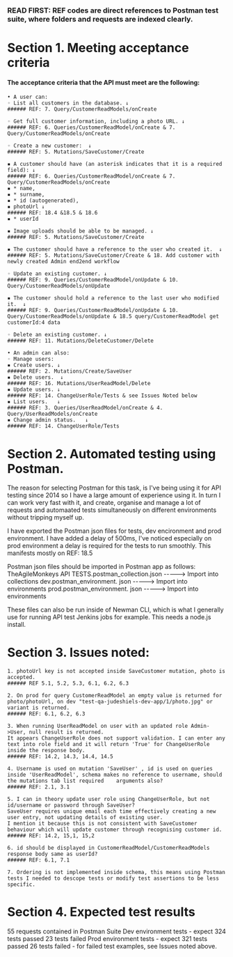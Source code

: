### READ FIRST: REF codes are direct references to Postman test suite, where folders and requests are indexed clearly.

# Section 1. Meeting acceptance criteria

#### The acceptance criteria that the API must meet are the following:

	• A user can:
	◦ List all customers in the database. ↓
	###### REF: 7. Query/CustomerReadModels/onCreate

	◦ Get full customer information, including a photo URL. ↓
	###### REF: 6. Queries/CustomerReadModel/onCreate & 7. Query/CustomerReadModels/onCreate 

	◦ Create a new customer:  ↓
	###### REF: 5. Mutations/SaveCustomer/Create

	▪ A customer should have (an asterisk indicates that it is a required field): ↓
	###### REF: 6. Queries/CustomerReadModel/onCreate & 7. Query/CustomerReadModels/onCreate 
	▪ * name,
	▪ * surname,
	▪ * id (autogenerated),
	▪ photoUrl ↓
	###### REF: 18.4 &18.5 & 18.6
	▪ * userId
  
	▪ Image uploads should be able to be managed. ↓
	###### REF: 5. Mutations/SaveCustomer/Create

	▪ The customer should have a reference to the user who created it.  ↓
	###### REF: 5. Mutations/SaveCustomer/Create & 18. Add customer with newly created Admin end2end workflow

	◦ Update an existing customer. ↓
	###### REF: 9. Queries/CustomerReadModel/onUpdate & 10. Query/CustomerReadModels/onUpdate

	▪ The customer should hold a reference to the last user who modified it.  ↓
	###### REF: 9. Queries/CustomerReadModel/onUpdate & 10. Query/CustomerReadModels/onUpdate & 18.5 query/CustomerReadModel get customerId:4 data

	◦ Delete an existing customer. ↓
	###### REF: 11. Mutations/DeleteCustomer/Delete

	• An admin can also:   
	◦ Manage users:
	▪ Create users. ↓
	###### REF: 2. Mutations/Create/SaveUser
	▪ Delete users.  ↓
	###### REF: 16. Mutations/UserReadModel/Delete
	▪ Update users. ↓
	###### REF: 14. ChangeUserRole/Tests & see Issues Noted below
	▪ List users.   ↓
	###### REF: 3. Queries/UserReadModel/onCreate & 4. Query/UserReadModels/onCreate
	▪ Change admin status.   ↓
	###### REF: 14. ChangeUserRole/Tests


# Section 2. Automated testing using Postman.
The reason for selecting Postman for this task, is I've being using it for API testing since 2014 so I have a large amount of experience using  it. In turn I can work very fast with it, and create, organise and manage a lot of requests and automaated tests simultaneously on different environments without tripping myself up. 

I have exported the Postman json files for tests, dev encironment and prod environment. I have added a delay of 500ms, I've noticed especially on prod environment a delay is required for the tests to run smoothly. This manifests mostly on REF: 18.5

Postman json files should be imported in Postman app as follows:
TheAgileMonkeys API TESTS.postman_collection.json -----> Import into collections
dev.postman_environment. json -----> Import into environments
prod.postman_environment. json -----> Import into environments

These files can also be run inside of Newman CLI, which is what I generally use for running API test Jenkins jobs for example. This needs a node.js install.

# Section 3. Issues noted: 
	1. photoUrl key is not accepted inside SaveCustomer mutation, photo is accepted.
	###### REF 5.1, 5.2, 5.3, 6.1, 6.2, 6.3

	2. On prod for query CustomerReadModel an empty value is returned for photo/photoUrl, on dev "test-qa-judeshiels-dev-app/1/photo.jpg" or variant is returned. 
	###### REF: 6.1, 6.2, 6.3

	3. When running UserReadModel on user with an updated role Admin->User, null result is returned.
	It appears ChangeUserRole does not support validation. I can enter any text into role field and it will return 'True' for ChangeUserRole inside the response body. 
	###### REF: 14.2, 14.3, 14.4, 14.5

	4. Username is used on mutation 'SaveUser' , id is used on queries inside 'UserReadModel', schema makes no reference to username, should the mutations tab list required 	arguments also?
	###### REF: 2.1, 3.1

	5. I can in theory update user role using ChangeUserRole, but not id/username or password through SaveUser? 
	SaveUser requires unique email each time effectively creating a new user entry, not updating details of existing user. 
	I mention it because this is not consistent with SaveCustomer behaviour which will update customer through recognising customer id.
	###### REF: 14.2, 15,1, 15,2

	6. id should be displayed in CustomerReadModel/CustomerReadModels response body same as userId?
	###### REF: 6.1, 7.1

	7. Ordering is not implemented inside schema, this means using Postman tests I needed to descope tests or modify test assertions to be less specific.

# Section 4. Expected test results
55 requests contained in Postman Suite
Dev environment tests - expect 324 tests passed 23 tests failed 
Prod environment tests - expect 321 tests passed 26 tests failed - for failed test examples, see Issues noted above.
